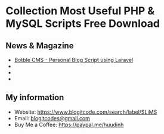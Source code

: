 # Collection Most Useful PHP & MySQL Scripts Free Download
## News & Magazine
- <a href="https://www.blogitcode.com/2022/08/botble-cms-personal-blog-script-using-laravel.html" target="_blank">Botble CMS - Personal Blog Script using Laravel</a>
- <a href=""></a>
- <a href=""></a>
- <a href=""></a>
## My information
- Website: https://www.blogitcode.com/search/label/SLiMS
- Email: blogitcodes@gmail.com
- Buy Me a Coffee: https://paypal.me/huudinh
